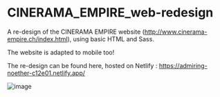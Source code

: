 # CINERAMA_EMPIRE_web-redesign
A re-design of the CINERAMA EMPIRE website (http://www.cinerama-empire.ch/index.html), using basic HTML and Sass.

The website is adapted to mobile too!


The re-design can be found here, hosted on Netlify :
https://admiring-noether-c12e01.netlify.app/

![image](https://user-images.githubusercontent.com/47149772/120814174-e846b100-c54e-11eb-9b46-13b92177e888.png)
